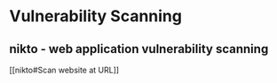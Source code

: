 # Vulnerability Scanning

## nikto - web application vulnerability scanning

[[nikto#Scan website at URL]]